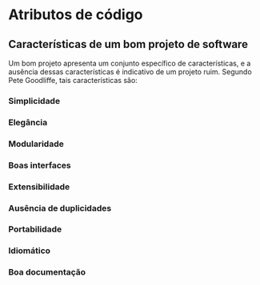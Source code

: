 # Atributos de código

## Características de um bom projeto de software

Um bom projeto apresenta um conjunto específico de características, e a ausência dessas características é indicativo de um projeto ruim. Segundo Pete Goodliffe, tais características são:

### Simplicidade

### Elegância

### Modularidade

### Boas interfaces

### Extensibilidade

### Ausência de duplicidades

### Portabilidade

### Idiomático

### Boa documentação
